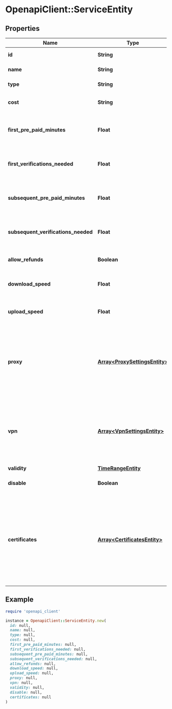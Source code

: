 # OpenapiClient::ServiceEntity

## Properties

| Name | Type | Description | Notes |
| ---- | ---- | ----------- | ----- |
| **id** | **String** | ID of the service |  |
| **name** | **String** | Name of the service |  |
| **type** | **String** | Type of the service |  |
| **cost** | **String** | Per minute Cost of the service |  |
| **first_pre_paid_minutes** | **Float** | Amount of pre-paid minutes for first payment | [optional] |
| **first_verifications_needed** | **Float** | Number of verifications needed for first payment | [optional] |
| **subsequent_pre_paid_minutes** | **Float** | Amount of pre-paid minutes for subsequent payments | [optional] |
| **subsequent_verifications_needed** | **Float** | Number of verifications needed for subsequent payments | [optional] |
| **allow_refunds** | **Boolean** | Whether or not refunds are allowed | [optional] |
| **download_speed** | **Float** | Service download speed in Mbits |  |
| **upload_speed** | **Float** | Service upload speed in Mbits |  |
| **proxy** | [**Array&lt;ProxySettingsEntity&gt;**](ProxySettingsEntity.md) | array containing Proxy related settings. only available if service is of type proxy, null otherwise | [optional] |
| **vpn** | [**Array&lt;VpnSettingsEntity&gt;**](VpnSettingsEntity.md) | array containing VPN related settings. only available if service is of type vpn, null otherwise | [optional] |
| **validity** | [**TimeRangeEntity**](TimeRangeEntity.md) |  | [optional] |
| **disable** | **Boolean** | disable or not the service |  |
| **certificates** | [**Array&lt;CertificatesEntity&gt;**](CertificatesEntity.md) | inside each service, there should be a field named certificates that has a list of IDs, referencing the certificates at the provider level. | [optional] |

## Example

```ruby
require 'openapi_client'

instance = OpenapiClient::ServiceEntity.new(
  id: null,
  name: null,
  type: null,
  cost: null,
  first_pre_paid_minutes: null,
  first_verifications_needed: null,
  subsequent_pre_paid_minutes: null,
  subsequent_verifications_needed: null,
  allow_refunds: null,
  download_speed: null,
  upload_speed: null,
  proxy: null,
  vpn: null,
  validity: null,
  disable: null,
  certificates: null
)
```


